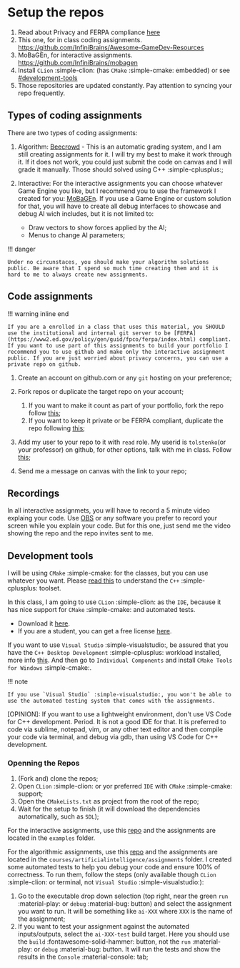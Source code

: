 # Setup the repos

1. Read about Privacy and FERPA compliance [here](../../../blog/posts/FerpaCompliance/FerpaCompliance.md)
2. This one, for in class coding assignments. https://github.com/InfiniBrains/Awesome-GameDev-Resources
3. MoBaGEn, for interactive assignments. https://github.com/InfiniBrains/mobagen
4. Install `CLion` :simple-clion: (has `CMake` :simple-cmake: embedded) or see [#development-tools](#development-tools)
5. Those repositories are updated constantly. Pay attention to syncing your repo frequently.

## Types of coding assignments

There are two types of coding assignments:

1. Algorithm: [Beecrowd](https://www.beecrowd.com.br/) - This is an automatic grading system, and I am still creating assignments for it. I will try my best to make it work through it. If it does not work, you could just submit the code on canvas and I will grade it manually. Those should solved using C++ :simple-cplusplus:;
2. Interactive: For the interactive assignments you can choose whatever Game Engine you like, but I recommend you to use the framework I created for you: [MoBaGEn](https://github.com/InfiniBrains/mobagen). If you use a Game Engine or custom solution for that, you will have to create all debug interfaces to showcase and debug AI wich includes, but it is not limited to:

    - Draw vectors to show forces applied by the AI;
    - Menus to change AI parameters;

!!! danger

    Under no circunstaces, you should make your algorithm solutions public. Be aware that I spend so much time creating them and it is hard to me to always create new assignments.

## Code assignments

!!! warning inline end

    If you are a enrolled in a class that uses this material, you SHOULD use the institutional and internal git server to be [FERPA](https://www2.ed.gov/policy/gen/guid/fpco/ferpa/index.html) compliant. If you want to use part of this assignments to build your portfolio I recommend you to use github and make only the interactive assignment public. If you are just worried about privacy concerns, you can use a private repo on github.

1. Create an account on github.com or any `git` hosting on your preference;
2. Fork repos or duplicate the target repo on your account; 
   
    1. If you want to make it count as part of your portfolio, fork the repo follow [this](https://docs.github.com/en/get-started/quickstart/fork-a-repo);
    2. If you want to keep it private or be FERPA compliant, duplicate the repo following [this](https://docs.github.com/en/repositories/creating-and-managing-repositories/duplicating-a-repository);
   
3. Add my user to your repo to it with `read` role. My userid is `tolstenko`(or your professor) on github, for other options, talk with me in class. Follow [this](https://docs.github.com/en/repositories/managing-your-repositorys-settings-and-features/managing-repository-settings/managing-teams-and-people-with-access-to-your-repository);
4. Send me a message on canvas with the link to your repo;

## Recordings

In all interactive assignmets, you will have to record a 5 minute video explaing your code. Use [OBS](https://obsproject.com/) or any software you prefer to record your screen while you explain your code. But for this one, just send me the video showing the repo and the repo invites sent to me.

## Development tools

I will be using `CMake` :simple-cmake: for the classes, but you can use whatever you want. Please [read this](../../intro/02-tooling/README.md) to understand the `C++` :simple-cplusplus: toolset.

In this class, I am going to use `CLion` :simple-clion: as the `IDE`, because it has nice support for `CMake` :simple-cmake: and automated tests.

- Download it [here](https://www.jetbrains.com/clion/).
- If you are a student, you can get a free license [here](https://www.jetbrains.com/community/education/#students).

If you want to use `Visual Studio` :simple-visualstudio:, be assured that you have the `C++ Desktop Development` :simple-cplusplus: workload installed, more info [this](https://docs.microsoft.com/en-us/cpp/build/vscpp-step-0-installation?view=msvc-160). And then go to `Individual Components` and install `CMake Tools for Windows` :simple-cmake:.

!!! note

    If you use `Visual Studio` :simple-visualstudio:, you won't be able to use the automated testing system that comes with the assignments.

[OPINION]: If you want to use a lightweight environment, don't use VS Code for C++ development. Period. It is not a good IDE for that. It is preferred to code via sublime, notepad, vim, or any other text editor and then compile your code via terminal, and debug via gdb, than using VS Code for C++ development.

### Openning the Repos

1. (Fork and) clone the repos;
2. Open `CLion` :simple-clion: or yor preferred `IDE` with `CMake` :simple-cmake: support;
3. Open the `CMakeLists.txt` as project from the root of the repo;
4. Wait for the setup to finish (it will download the dependencies automatically, such as `SDL`);

For the interactive assignments, use this [repo](https://github.com/InfiniBrains/mobagen) and the assignments are located in the `examples` folder.

For the algorithmic assignments, use this [repo](https://github.com/InfiniBrains/Awesome-GameDev-Resources) and the assignments are located in the `courses/artificialintelligence/assignments` folder. I created some automated tests to help you debug your code and ensure 100% of correctness. To run them, follow the steps (only available though `CLion` :simple-clion: or terminal, not `Visual Studio` :simple-visualstudio:):

1. Go to the executable drop down selection (top right, near the green `run` :material-play: or `debug` :material-bug: button) and select the assignment you want to run. It will be something like `ai-XXX` where `XXX` is the name of the assignment;
2. If you want to test your assignment against the automated inputs/outputs, select the `ai-XXX-test` build target. Here you should use the `build` :fontawesome-solid-hammer: button, not the `run` :material-play: or `debug` :material-bug: button. It will run the tests and show the results in the `Console` :material-console: tab;

